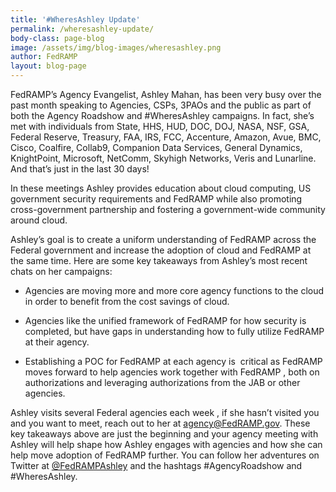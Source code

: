 ```yaml
---
title: '#WheresAshley Update'
permalink: /wheresashley-update/
body-class: page-blog
image: /assets/img/blog-images/wheresashley.png
author: FedRAMP
layout: blog-page
---
```


FedRAMP’s Agency Evangelist, Ashley Mahan, has been very busy over the past month speaking to Agencies, CSPs, 3PAOs and the public as part of both the Agency Roadshow and #WheresAshley campaigns. In fact, she’s met with individuals from State, HHS, HUD, DOC, DOJ, NASA, NSF, GSA, Federal Reserve, Treasury, FAA, IRS, FCC, Accenture, Amazon, Avue, BMC, Cisco, Coalfire, Collab9, Companion Data Services, General Dynamics, KnightPoint, Microsoft, NetComm, Skyhigh Networks, Veris and Lunarline. And that’s just in the last 30 days!

In these meetings Ashley provides education about cloud computing, US government security requirements and FedRAMP while also promoting cross-government partnership and fostering a government-wide community around cloud.

Ashley’s goal is to create a uniform understanding of FedRAMP across the Federal government and increase the adoption of cloud and FedRAMP at the same time. Here are some key takeaways from Ashley’s most recent chats on her campaigns:

* Agencies are moving more and more core agency functions to the cloud in order to benefit from the cost savings of cloud.

* Agencies like the unified framework of FedRAMP for how security is completed, but have gaps in understanding how to fully utilize FedRAMP at their agency.

* Establishing a POC for FedRAMP at each agency is  critical as FedRAMP moves forward to help agencies work together with FedRAMP , both on authorizations and leveraging authorizations from the JAB or other agencies.


Ashley visits several Federal agencies each week , if she hasn’t visited you and you want to meet, reach out to her at [agency@FedRAMP.gov](mailto:agency@fedramp.gov). These key takeaways above are just the beginning and your agency meeting with Ashley will help shape how Ashley engages with agencies and how she can help move adoption of FedRAMP further. You can follow her adventures on Twitter at [@FedRAMPAshley](https://twitter.com/fedrampashley) and the hashtags #AgencyRoadshow and #WheresAshley.
